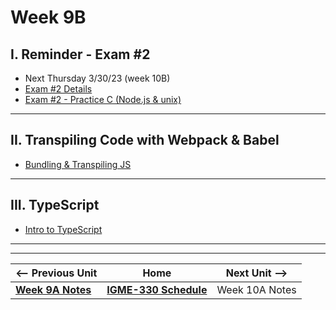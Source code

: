 # Week 9B

## I. Reminder - Exam #2

- Next Thursday 3/30/23 (week 10B)
- [Exam #2 Details](../notes/exam-2-details.md)
- [Exam #2 - Practice C (Node.js & unix)](../notes/exam-2-practice-C.md)

<hr>

## II. Transpiling Code with Webpack & Babel
- [Bundling & Transpiling JS](../notes/bundling-transpiling.md)

<hr>

## III. TypeScript
- [Intro to TypeScript](https://github.com/tonethar/IGME-330-Master/blob/master/notes/intro-typescript.md)


<hr><hr>


| <-- Previous Unit | Home | Next Unit -->
| --- | --- | --- 
| [**Week 9A Notes**](09A.md)  |  [**IGME-330 Schedule**](../schedule.md) | Week 10A Notes
